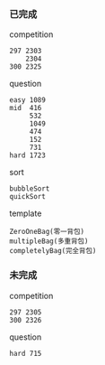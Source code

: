 ### 已完成
competition

    297 2303
        2304
    300 2325

question
    
    easy 1089
    mid  416
         532
         1049
         474
         152
         731
    hard 1723

sort 

    bubbleSort
    quickSort

template

    ZeroOneBag(零一背包)
    multipleBag(多重背包)
    completelyBag(完全背包)

### 未完成
competition

    297 2305
    300 2326

question
    
    hard 715
         